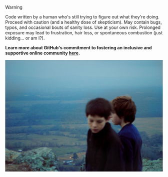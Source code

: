 > [!WARNING]  
> Code written by a human who's still trying to figure out what they're doing. Proceed with caution (and a healthy dose of skepticism). May contain bugs, typos, and occasional bouts of sanity loss. Use at your own risk. Prolonged exposure may lead to frustration, hair loss, or spontaneous combustion (just kidding... or am I?).
>
>  **Learn more about GitHub's commitment to fostering an inclusive and supportive online community [here](https://learn-with.github.io/our-commitment-to-a-supportive-community).**

[![Was it just a dream?](https://raw.githubusercontent.com/yawkar/yawkar/main/media/5708073163_6e9d1d5ae6_k.jpg)](https://youtu.be/Dy6T9-dmkh4?t=457)
